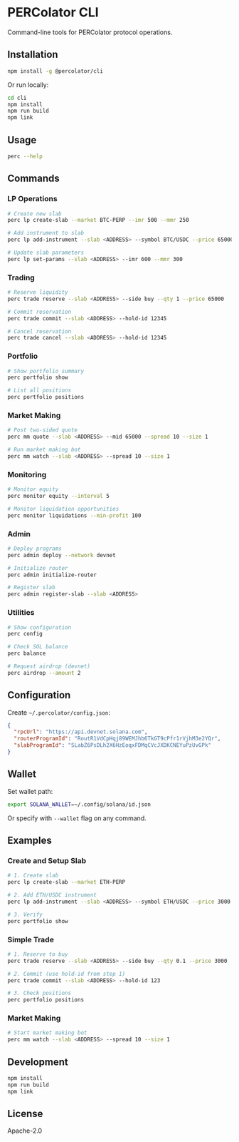 # PERColator CLI

Command-line tools for PERColator protocol operations.

## Installation

```bash
npm install -g @percolator/cli
```

Or run locally:

```bash
cd cli
npm install
npm run build
npm link
```

## Usage

```bash
perc --help
```

## Commands

### LP Operations

```bash
# Create new slab
perc lp create-slab --market BTC-PERP --imr 500 --mmr 250

# Add instrument to slab
perc lp add-instrument --slab <ADDRESS> --symbol BTC/USDC --price 65000

# Update slab parameters
perc lp set-params --slab <ADDRESS> --imr 600 --mmr 300
```

### Trading

```bash
# Reserve liquidity
perc trade reserve --slab <ADDRESS> --side buy --qty 1 --price 65000

# Commit reservation
perc trade commit --slab <ADDRESS> --hold-id 12345

# Cancel reservation
perc trade cancel --slab <ADDRESS> --hold-id 12345
```

### Portfolio

```bash
# Show portfolio summary
perc portfolio show

# List all positions
perc portfolio positions
```

### Market Making

```bash
# Post two-sided quote
perc mm quote --slab <ADDRESS> --mid 65000 --spread 10 --size 1

# Run market making bot
perc mm watch --slab <ADDRESS> --spread 10 --size 1
```

### Monitoring

```bash
# Monitor equity
perc monitor equity --interval 5

# Monitor liquidation opportunities
perc monitor liquidations --min-profit 100
```

### Admin

```bash
# Deploy programs
perc admin deploy --network devnet

# Initialize router
perc admin initialize-router

# Register slab
perc admin register-slab --slab <ADDRESS>
```

### Utilities

```bash
# Show configuration
perc config

# Check SOL balance
perc balance

# Request airdrop (devnet)
perc airdrop --amount 2
```

## Configuration

Create `~/.percolator/config.json`:

```json
{
  "rpcUrl": "https://api.devnet.solana.com",
  "routerProgramId": "RoutR1VdCpHqj89WEMJhb6TkGT9cPfr1rVjhM3e2YQr",
  "slabProgramId": "SLabZ6PsDLh2X6HzEoqxFDMqCVcJXDKCNEYuPzUvGPk"
}
```

## Wallet

Set wallet path:

```bash
export SOLANA_WALLET=~/.config/solana/id.json
```

Or specify with `--wallet` flag on any command.

## Examples

### Create and Setup Slab

```bash
# 1. Create slab
perc lp create-slab --market ETH-PERP

# 2. Add ETH/USDC instrument
perc lp add-instrument --slab <ADDRESS> --symbol ETH/USDC --price 3000

# 3. Verify
perc portfolio show
```

### Simple Trade

```bash
# 1. Reserve to buy
perc trade reserve --slab <ADDRESS> --side buy --qty 0.1 --price 3000

# 2. Commit (use hold-id from step 1)
perc trade commit --slab <ADDRESS> --hold-id 123

# 3. Check positions
perc portfolio positions
```

### Market Making

```bash
# Start market making bot
perc mm watch --slab <ADDRESS> --spread 10 --size 1
```

## Development

```bash
npm install
npm run build
npm link
```

## License

Apache-2.0

